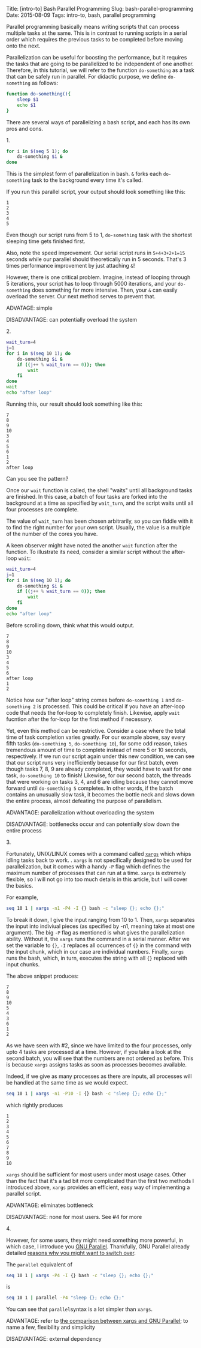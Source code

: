 Title: [intro-to] Bash Parallel Programming
Slug: bash-parallel-programming
Date: 2015-08-09
Tags: intro-to, bash, parallel programming

Parallel programming basically means writing scripts that can process multiple
tasks at the same. This is in contrast to running scripts in a serial order which requires the
previous tasks to be completed before moving onto the next.

Parallelization can be useful for boosting the performance, but it requires the tasks
that are going to be parallelized to be independent of one another. Therefore, in
this tutorial, we will refer to the function `do-something` as a task that can
be safely run in parallel. For didactic purpose, we define `do-something` as follows:

```bash
function do-something(){
    sleep $1
    echo $1
}
```

There are several ways of parallelizing a bash script, and each has its own pros
and cons.

1\.

```bash
for i in $(seq 5 1); do
    do-something $i &
done
```

This is the simplest form of parallelization in bash. `&` forks each
`do-something` task to the background every time it's called.

If you run this parallel script, your output should look something like this:

```
1
2
3
4
5
```

Even though our script runs from 5 to 1, `do-something` task with the shortest sleeping time gets finished first.

Also, note the speed improvement. Our serial script runs in `5+4+3+2+1=15`
seconds while our parallel should theoretically run in 5 seconds. That's 3 times performance improvement by just attaching `&`!

However, there is one critical problem. Imagine, instead of looping through 5 iterations, your script has to loop through 5000 iterations, and your `do-something` does something far more intensive. Then, your `&` can easily overload the server. Our next method serves to prevent that.

ADVATAGE: simple

DISADVANTAGE: can potentially overload the system

2\.

```bash
wait_turn=4
j=1
for i in $(seq 10 1); do
    do-something $i &
    if ((j++ % wait_turn == 0)); then
        wait
    fi
done
wait
echo "after loop"
```

Running this, our result should look something like this:

```
7
8
9
10
3
4
5
6
1
2
after loop
```

Can you see the pattern?

Once our `wait` function is called, the shell "waits" until all background tasks
are finished. In this case, a batch of four tasks are forked into the background at a time as specified by `wait_turn`, and the script waits until all four processes are complete. 

The value of `wait_turn` has been chosen arbitrarily, so you can fiddle with it to find the right number for your own script. Usually, the value is a multiple of the number of the cores you have.

A keen observer might have noted the another `wait` function after the function.
To illustrate its need, consider a similar script without the after-loop `wait`:

```bash
wait_turn=4
j=1
for i in $(seq 10 1); do
    do-something $i &
    if ((j++ % wait_turn == 0)); then
        wait
    fi
done
echo "after loop"
```

Before scrolling down, think what this would output.

```
7
8
9
10
3
4
5
6
after loop
1
2
```

Notice how our "after loop" string comes before `do-something 1` and `do-something 2` is
processed. This could be critical if you have an after-loop code that needs the
for-loop to completely finish. Likewise, apply `wait` fucntion after the for-loop for the first method if necessary.

Yet, even this method can be restrictive. Consider a case where the total time
of task completion varies greatly. For our example above, say every fifth tasks
(`do-something 5`, `do-something 10`), for some odd reason, takes tremendous
amount of time to complete instead of mere 5 or 10 seconds, respectively. If we
run our script again under this new condition, we can see that our script runs
very inefficiently because for our first batch, even though tasks 7, 8, 9 are
already completed, they would have to wait for one task, `do-something 10` to
finish! Likewise, for our second batch, the threads that were working on tasks
3, 4, and 6 are idling because they cannot move forward until `do-something 5`
completes. In other words, if the batch contains an unusually slow task, it becomes
the bottle neck and slows down the entire process, almost defeating the purpose
of parallelism.

ADVANTAGE: parallelization without overloading the system

DISADVANTAGE: bottlenecks occur and can potentially slow down the entire process

3\.

Fortunately, UNIX/LINUX comes with a command called
[`xargs`](https://en.wikipedia.org/wiki/Xargs) which whips idling tasks back to
work. . `xargs` is not specifically designed to be used for parallelization, but
it comes with a handy `-P` flag which defines the maximum number of processes that can run at
a time. `xargs` is extremely flexible, so I will not go into too much details in
this article, but I will cover the basics.

For example,

```bash
seq 10 1 | xargs -n1 -P4 -I {} bash -c "sleep {}; echo {};"
```

To break it down, I give the input ranging from 10 to 1. Then, `xargs` separates
the input into indiviual pieces (as specified by -n1, meaning take at most one
argument). The big `-P` flag as mentioned is what gives the parallelization
ability. Without it, the `xargs` runs the command in a serial manner. After we
set the variable to `{}`, `-I` replaces all ocurrences of `{}` in the command
with the input chunk, which in our case are individual numbers. Finally, `xargs`
runs the bash, which, in turn, executes the string with all `{}` replaced with
input chunks.


The above snippet produces:

```
7
8
9
10
5
4
3
6
1
2
```

As we have seen with #2, since we have limited to the four processes, only upto 4 tasks are processed at a time. However, if you take a look at the second batch, you will see that the numbers are not ordered as before. This is because `xargs` assigns tasks as soon as processes becomes available.

Indeed, if we give as many processes as there are inputs, all processes will be handled at the same time as we would expect.

```bash
seq 10 1 | xargs -n1 -P10 -I {} bash -c "sleep {}; echo {};"
```

which rightly produces

```
1
2
3
4
5
6
7
8
9
10
```

`xargs` should be sufficient for most users under most usage cases. Other than the fact that it's a tad bit more complicated than the first two methods I introduced above, `xargs` provides an efficient, easy way of implementing a parallel script.

ADVANTAGE: eliminates bottleneck

DISADVANTAGE: none for most users. See #4 for more

4\. 

However, for some users, they might need something more powerful, in which case,
I introduce you [GNU Parallel](http://www.gnu.org/software/parallel/).
Thankfully, GNU Parallel already detailed
[reasons why you might want to switch over](https://www.gnu.org/software/parallel/man.html#DIFFERENCES-BETWEEN-xargs-AND-GNU-Parallel). 

The `parallel` equivalent of 
```bash
seq 10 1 | xargs -P4 -I {} bash -c "sleep {}; echo {};"
```

is

```bash
seq 10 1 | parallel -P4 "sleep {}; echo {};"
```

You can see that `parallel`syntax is a lot simpler than `xargs`.


ADVANTAGE: refer to [the comparison between xargs and GNU Parallel](https://www.gnu.org/software/parallel/man.html#DIFFERENCES-BETWEEN-xargs-AND-GNU-Parallel); to name a few, flexibility and simplicity

DISADVANTAGE: external dependency






